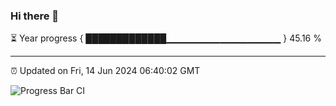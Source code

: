 ### Hi there 👋

⏳ Year progress { █████████████▁▁▁▁▁▁▁▁▁▁▁▁▁▁▁▁▁ } 45.16 %

---

⏰ Updated on Fri, 14 Jun 2024 06:40:02 GMT

![Progress Bar CI](https://github.com/IshwaranRudhara/GIT-ACTION/workflows/Progress%20Bar%20CI/badge.svg)
